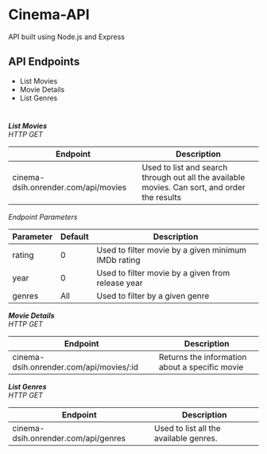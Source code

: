 # Cinema-API
API built using Node.js and Express

## API Endpoints
- List Movies
- Movie Details
- List Genres

#

_**List Movies**_<br />
_HTTP GET_

| Endpoint           | Description |
| --------- | ------- |
| cinema-dsih.onrender.com/api/movies | Used to list and search through out all the available movies. Can sort, and order the results       |

_Endpoint Parameters_

| Parameter | Default |Description|
| --------- | ------- | ------- |
| rating    |    0    |   Used to filter movie by a given minimum IMDb rating      |
| year      |    0    |   Used to filter movie by a given from release year     |
| genres    |   All   |   Used to filter by a given genre    |


_**Movie Details**_<br />
_HTTP GET_

| Endpoint           | Description |
| --------- | ------- |
| cinema-dsih.onrender.com/api/movies/:id |Returns the information about a specific movie|

_**List Genres**_<br />
_HTTP GET_

| Endpoint           | Description |
| --------- | ------- |
| cinema-dsih.onrender.com/api/genres | Used to list all the available genres.|

